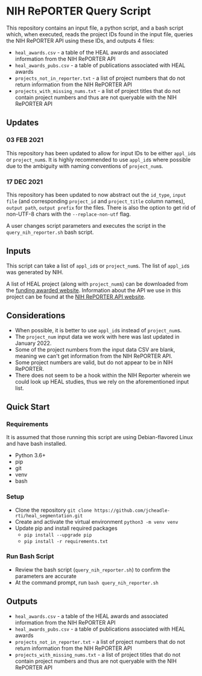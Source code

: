 # NIH RePORTER Query Script
This repository contains an input file, a python script, and a bash script which, when executed, reads the project IDs found in the input file, queries the NIH RePORTER API using these IDs, and outputs 4 files:

- `heal_awards.csv` - a table of the HEAL awards and associated information from the NIH RePORTER API
- `heal_awards_pubs.csv` - a table of publications associated with HEAL awards
- `projects_not_in_reporter.txt` - a list of project numbers that do not return information from the NIH RePORTER API
- `projects_with_missing_nums.txt` - a list of project titles that do not contain project numbers and thus are not queryable with the NIH RePORTER API

## Updates
### 03 FEB 2021
This repository has been updated to allow for input IDs to be either `appl_id`s or `project_num`s.  It is highly recommended to use `appl_id`s where possible due to the ambiguity with naming conventions of `project_num`s.

### 17 DEC 2021
This repository has been updated to now abstract out the `id_type`, `input file` (and corresponding `project_id` and `project_title` column names), `output path`, `output prefix` for the files.  There is also the option to get rid of non-UTF-8 chars with the `--replace-non-utf` flag.

A user changes script parameters and executes the script in the `query_nih_reporter.sh` bash script.

## Inputs
This script can take a list of `appl_id`s or `project_num`s.  The list of `appl_id`s was generated by NIH.

A list of HEAL project (along with `project_num`s) can be downloaded from the [funding awarded website](https://heal.nih.gov/funding/awarded).
Information about the API we use in this project can be found at the [NIH RePORTER API website](https://api.reporter.nih.gov/).

## Considerations

- When possible, it is better to use `appl_id`s instead of `project_num`s.
- The `project_num` input data we work with here was last updated in January 2022.
- Some of the project numbers from the input data CSV are blank, meaning we can't get information from the NIH RePORTER API.
- Some project numbers are valid, but do not appear to be in NIH RePORTER.
- There does not seem to be a hook within the NIH Reporter wherein we could look up HEAL studies, thus we rely on the aforementioned input list.

## Quick Start
### Requirements
It is assumed that those running this script are using Debian-flavored Linux and have bash installed.

- Python 3.6+
- pip
- git
- venv
- bash

### Setup

- Clone the repository `git clone https://github.com/jcheadle-rti/heal_segmentation.git`
- Create and activate the virtual environment `python3 -m venv venv`
- Update pip and install required packages
  - `pip install --upgrade pip`
  - `pip install -r requirements.txt`
  
### Run Bash Script

- Review the bash script (`query_nih_reporter.sh`) to confirm the parameters are accurate
- At the command prompt, run `bash query_nih_reporter.sh`

## Outputs

- `heal_awards.csv` - a table of the HEAL awards and associated information from the NIH RePORTER API
- `heal_awards_pubs.csv` - a table of publications associated with HEAL awards
- `projects_not_in_reporter.txt` - a list of project numbers that do not return information from the NIH RePORTER API
- `projects_with_missing_nums.txt` - a list of project titles that do not contain project numbers and thus are not queryable with the NIH RePORTER API
